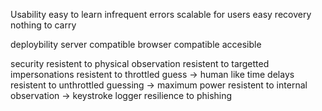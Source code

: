 Usability
 easy to learn 
 infrequent errors 
 scalable for users 
 easy recovery 
 nothing to carry 

deploybility 
  server compatible 
  browser compatible 
  accesible
 
security 
 resistent to physical observation
 resistent to targetted impersonations
 resistent to throttled guess  -> human like time delays 
 resistent to unthrottled guessing  -> maximum power
 resistent to internal observation  -> keystroke logger 
 resilience to phishing	